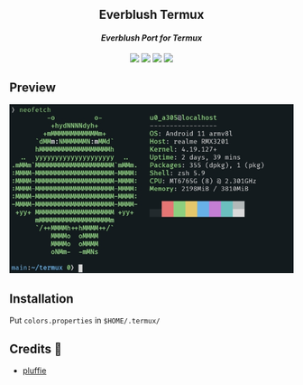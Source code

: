 <h2 align="center"> Everblush Termux </h2>


<p>
  <h4 align="center">
    <i>Everblush Port for Termux</i>
  </h4>
</p> 

<p align="center">
  <img src="https://img.shields.io/github/stars/Everblush/termux?color=e5c76b&labelColor=22292b&style=for-the-badge">
  <img src="https://img.shields.io/github/issues/Everblush/termux?color=67b0e8&labelColor=22292b&style=for-the-badge">
  <img src="https://img.shields.io/static/v1?label=license&message=MIT&color=8ccf7e&labelColor=22292b&style=for-the-badge">
  <img src="https://img.shields.io/github/forks/Everblush/termux?color=e74c4c&labelColor=1b2224&style=for-the-badge">
</p>

## Preview
![preview](./preview.jpg)

## Installation
Put ```colors.properties``` in ```$HOME/.termux/```

## Credits 💝
- [pluffie](https://github.com/pluffie)

